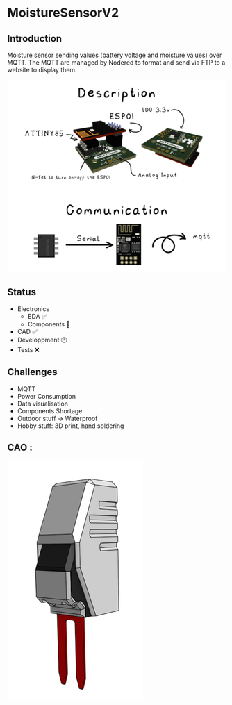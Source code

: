 # MoistureSensorV2

## Introduction
Moisture sensor sending values (battery voltage and moisture values) over MQTT. The MQTT are managed by Nodered to format and send via FTP to a website to display them.

![Moisture Sensor V2 - Enclosure CAD](https://github.com/MrCybernetic/MoistureSensorV2/blob/main/img/explanation.png?raw=true)

## Status

 - Electronics
   - EDA ✅
   - Components 🚀
 - CAD ✅
 - Developpment 🕑
 - Tests ❌

## Challenges
- MQTT
- Power Consumption
- Data visualisation
- Components Shortage
- Outdoor stuff -> Waterproof
- Hobby stuff: 3D print, hand soldering

## CAO :
![Moisture Sensor V2 - Enclosure CAD](https://github.com/MrCybernetic/MoistureSensorV2/blob/main/img/CAO.png?raw=true)

